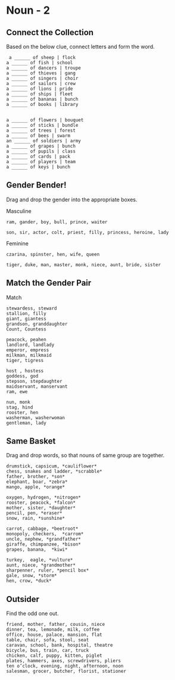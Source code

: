 # Noun - 2

## Connect the Collection

Based on the below clue, connect letters and form the word.

```
 a ______ of sheep | flock
a ______ of fish | school
a ______ of dancers | troupe
a ______ of thieves | gang
a ______ of singers | choir
a ______ of sailors | crew
a ______ of lions | pride
a ______ of ships | fleet
a ______ of bananas | bunch
a ______ of books | library 


a ______ of flowers | bouquet
a ______ of sticks | bundle
a ______ of trees | forest
a ______ of bees | swarm
an ______ of soldiers | army
a ______ of grapes | bunch
a ______ of pupils | class
a ______ of cards | pack
a ______ of players | team
a ______ of keys | bunch

```

## Gender Bender!

Drag and drop the gender into the appropriate boxes.

Masculine
```
ram, gander, boy, bull, prince, waiter

son, sir, actor, colt, priest, filly, princess, heroine, lady
```

Feminine
```
czarina, spinster, hen, wife, queen

tiger, duke, man, master, monk, niece, aunt, bride, sister
```

## Match the Gender Pair

Match


```
stewardess, steward
stallion, filly
giant, giantess
grandson, granddaughter
Count, Countess

peacock, peahen
landlord, landlady
emperor, empress
milkman, milkmaid
tiger, tigress

host , hostess
goddess, god
stepson, stepdaughter
maidservant, manservant
ram, ewe

nun, monk
stag, hind
rooster, hen
washerman, washerwoman
gentleman, lady
```

## Same Basket

Drag and drop words, so that nouns of same group are together.

```
drumstick, capsicum, *cauliflower*
chess, snakes and ladder, *scrabble*
father, brother, *son*
elephant, boar, *zebra*
mango, apple, *orange*

oxygen, hydrogen, *nitrogen*
rooster, peacock, *falcon*
mother, sister, *daughter*
pencil, pen, *eraser*
snow, rain, *sunshine*

carrot, cabbage, *beetroot*
monopoly, checkers,  *carrom*
uncle, nephew, *grandfather*
giraffe, chimpanzee, *bison*
grapes, banana,  *kiwi*

turkey,  eagle, *vulture*
aunt, niece, *grandmother*
sharpenner, ruler, *pencil box*
gale, snow, *storm*
hen, crow, *duck*
```

## Outsider

Find the odd one out. 

```
friend, mother, father, cousin, niece
dinner, tea, lemonade, milk, coffee
office, house, palace, mansion, flat
table, chair, sofa, stool, seat
caravan, school, bank, hospital, theatre
bicycle, bus, train, car, truck
chicken, calf, puppy, kitten, piglet
plates, hammers, axes, screwdrivers, pliers  
ten o’clock, evening, night, afternoon, noon
salesman, grocer, butcher, florist, stationer
```
